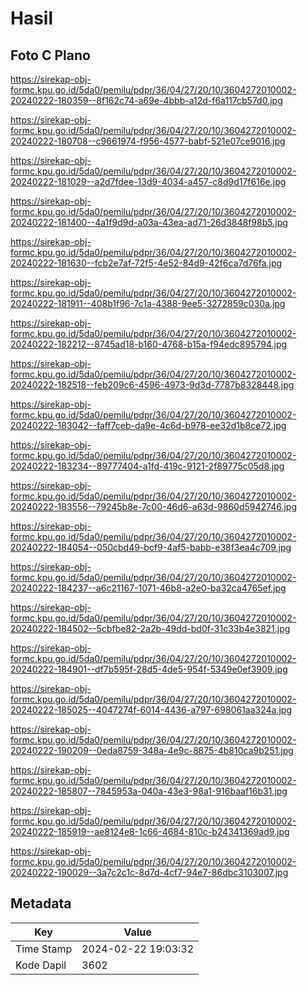 # Hasil

## Foto C Plano

https://sirekap-obj-formc.kpu.go.id/5da0/pemilu/pdpr/36/04/27/20/10/3604272010002-20240222-180359--8f162c74-a69e-4bbb-a12d-f6a117cb57d0.jpg

https://sirekap-obj-formc.kpu.go.id/5da0/pemilu/pdpr/36/04/27/20/10/3604272010002-20240222-180708--c9661974-f956-4577-babf-521e07ce9016.jpg

https://sirekap-obj-formc.kpu.go.id/5da0/pemilu/pdpr/36/04/27/20/10/3604272010002-20240222-181029--a2d7fdee-13d9-4034-a457-c8d9d17f616e.jpg

https://sirekap-obj-formc.kpu.go.id/5da0/pemilu/pdpr/36/04/27/20/10/3604272010002-20240222-181400--4a1f9d9d-a03a-43ea-ad71-26d3848f98b5.jpg

https://sirekap-obj-formc.kpu.go.id/5da0/pemilu/pdpr/36/04/27/20/10/3604272010002-20240222-181630--fcb2e7af-72f5-4e52-84d9-42f6ca7d76fa.jpg

https://sirekap-obj-formc.kpu.go.id/5da0/pemilu/pdpr/36/04/27/20/10/3604272010002-20240222-181911--408b1f96-7c1a-4388-9ee5-3272859c030a.jpg

https://sirekap-obj-formc.kpu.go.id/5da0/pemilu/pdpr/36/04/27/20/10/3604272010002-20240222-182212--8745ad18-b160-4768-b15a-f94edc895794.jpg

https://sirekap-obj-formc.kpu.go.id/5da0/pemilu/pdpr/36/04/27/20/10/3604272010002-20240222-182518--feb209c6-4596-4973-9d3d-7787b8328448.jpg

https://sirekap-obj-formc.kpu.go.id/5da0/pemilu/pdpr/36/04/27/20/10/3604272010002-20240222-183042--faff7ceb-da9e-4c6d-b978-ee32d1b8ce72.jpg

https://sirekap-obj-formc.kpu.go.id/5da0/pemilu/pdpr/36/04/27/20/10/3604272010002-20240222-183234--89777404-a1fd-419c-9121-2f89775c05d8.jpg

https://sirekap-obj-formc.kpu.go.id/5da0/pemilu/pdpr/36/04/27/20/10/3604272010002-20240222-183556--79245b8e-7c00-46d6-a63d-9860d5942746.jpg

https://sirekap-obj-formc.kpu.go.id/5da0/pemilu/pdpr/36/04/27/20/10/3604272010002-20240222-184054--050cbd49-bcf9-4af5-babb-e38f3ea4c709.jpg

https://sirekap-obj-formc.kpu.go.id/5da0/pemilu/pdpr/36/04/27/20/10/3604272010002-20240222-184237--a6c21167-1071-46b8-a2e0-ba32ca4765ef.jpg

https://sirekap-obj-formc.kpu.go.id/5da0/pemilu/pdpr/36/04/27/20/10/3604272010002-20240222-184502--5cbfbe82-2a2b-49dd-bd0f-31c33b4e3821.jpg

https://sirekap-obj-formc.kpu.go.id/5da0/pemilu/pdpr/36/04/27/20/10/3604272010002-20240222-184901--df7b595f-28d5-4de5-954f-5349e0ef3909.jpg

https://sirekap-obj-formc.kpu.go.id/5da0/pemilu/pdpr/36/04/27/20/10/3604272010002-20240222-185025--4047274f-6014-4436-a797-698061aa324a.jpg

https://sirekap-obj-formc.kpu.go.id/5da0/pemilu/pdpr/36/04/27/20/10/3604272010002-20240222-190209--0eda8759-348a-4e9c-8875-4b810ca9b251.jpg

https://sirekap-obj-formc.kpu.go.id/5da0/pemilu/pdpr/36/04/27/20/10/3604272010002-20240222-185807--7845953a-040a-43e3-98a1-916baaf16b31.jpg

https://sirekap-obj-formc.kpu.go.id/5da0/pemilu/pdpr/36/04/27/20/10/3604272010002-20240222-185919--ae8124e8-1c66-4684-810c-b24341369ad9.jpg

https://sirekap-obj-formc.kpu.go.id/5da0/pemilu/pdpr/36/04/27/20/10/3604272010002-20240222-190029--3a7c2c1c-8d7d-4cf7-94e7-86dbc3103007.jpg


## Metadata

| Key        | Value               |
| ---------- | ------------------- |
| Time Stamp | 2024-02-22 19:03:32 |
| Kode Dapil | 3602                |



